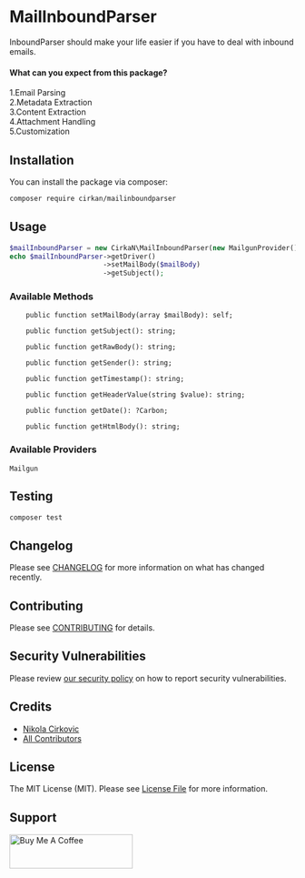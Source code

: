 
# MailInboundParser

[comment]: <> ([![Latest Version on Packagist]&#40;https://img.shields.io/packagist/v/cirkan/mailinboundparser.svg?style=flat-square&#41;]&#40;https://packagist.org/packages/cirkan/mailinboundparser&#41;)

[comment]: <> ([![GitHub Tests Action Status]&#40;https://img.shields.io/github/workflow/status/cirkan/mailinboundparser/run-tests?label=tests&#41;]&#40;https://github.com/cirkan/mailinboundparser/actions?query=workflow%3Arun-tests+branch%3Amain&#41;)

[comment]: <> ([![GitHub Code Style Action Status]&#40;https://img.shields.io/github/workflow/status/cirkan/mailinboundparser/Check%20&%20fix%20styling?label=code%20style&#41;]&#40;https://github.com/cirkan/mailinboundparser/actions?query=workflow%3A"Check+%26+fix+styling"+branch%3Amain&#41;)

[comment]: <> ([![Total Downloads]&#40;https://img.shields.io/packagist/dt/cirkan/mailinboundparser.svg?style=flat-square&#41;]&#40;https://packagist.org/packages/cirkan/mailinboundparser&#41;)

InboundParser should make your life easier if you have to deal with inbound emails.

<h4>What can you expect from this package?</h4>

1.Email Parsing <br>
2.Metadata Extraction <br>
3.Content Extraction<br>
4.Attachment Handling<br>
5.Customization<b4>

[comment]: <> (## Support us)

[comment]: <> ([<img src="https://github-ads.s3.eu-central-1.amazonaws.com/MailInboundParser.jpg?t=1" width="419px" />]&#40;https://spatie.be/github-ad-click/MailInboundParser&#41;)

[comment]: <> (We invest a lot of resources into creating [best in class open source packages]&#40;https://spatie.be/open-source&#41;. You can support us by [buying one of our paid products]&#40;https://spatie.be/open-source/support-us&#41;.)

[comment]: <> (We highly appreciate you sending us a postcard from your hometown, mentioning which of our package&#40;s&#41; you are using. You'll find our address on [our contact page]&#40;https://spatie.be/about-us&#41;. We publish all received postcards on [our virtual postcard wall]&#40;https://spatie.be/open-source/postcards&#41;.)

## Installation

You can install the package via composer:

```bash
composer require cirkan/mailinboundparser
```

[comment]: <> (You can publish and run the migrations with:)

[comment]: <> (```bash)

[comment]: <> (php artisan vendor:publish --tag="mailinboundparser-migrations")

[comment]: <> (php artisan migrate)

[comment]: <> (```)

[comment]: <> (You can publish the config file with:)

[comment]: <> (```bash)

[comment]: <> (php artisan vendor:publish --tag="mailinboundparser-config")

[comment]: <> (```)

[comment]: <> (This is the contents of the published config file:)

[comment]: <> (```php)

[comment]: <> (return [)

[comment]: <> (];)

[comment]: <> (```)


## Usage

```php
$mailInboundParser = new CirkaN\MailInboundParser(new MailgunProvider());
echo $mailInboundParser->getDriver()
                       ->setMailBody($mailBody)
                       ->getSubject();
```

### Available Methods

```
    public function setMailBody(array $mailBody): self;

    public function getSubject(): string;

    public function getRawBody(): string;

    public function getSender(): string;

    public function getTimestamp(): string;

    public function getHeaderValue(string $value): string;

    public function getDate(): ?Carbon;

    public function getHtmlBody(): string;

```
### Available Providers
```
Mailgun
```

## Testing

```bash
composer test
```

## Changelog

Please see [CHANGELOG](CHANGELOG.md) for more information on what has changed recently.

## Contributing

Please see [CONTRIBUTING](https://github.com/CirkaN/.github/blob/main/CONTRIBUTING.md) for details.

## Security Vulnerabilities

Please review [our security policy](../../security/policy) on how to report security vulnerabilities.

## Credits

- [Nikola Cirkovic](https://github.com/CirkaN)
- [All Contributors](../../contributors)

## License

The MIT License (MIT). Please see [License File](LICENSE.md) for more information.

## Support
<a href="https://www.buymeacoffee.com/cirkovic" target="_blank"><img src="https://cdn.buymeacoffee.com/buttons/v2/default-yellow.png" alt="Buy Me A Coffee" style="height: 60px !important;width: 217px !important;" ></a>
